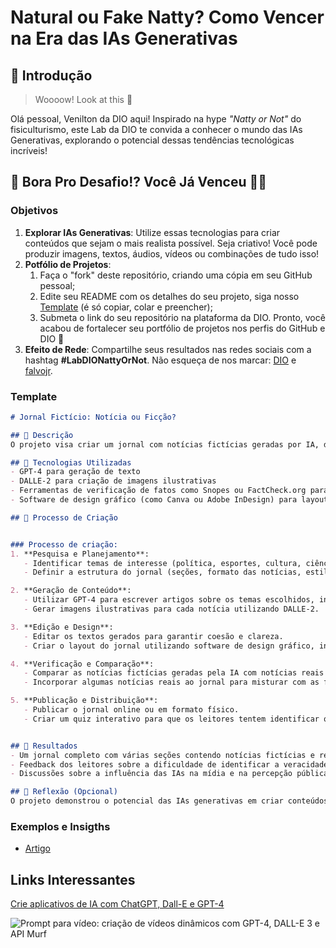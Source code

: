 # Natural ou Fake Natty? Como Vencer na Era das IAs Generativas

## 🚀 Introdução

> Woooow! Look at this 👀

Olá pessoal, Venilton da DIO aqui! Inspirado na hype _"Natty or Not"_ do fisiculturismo, este Lab da DIO te convida a conhecer o mundo das IAs Generativas, explorando o potencial dessas tendências tecnológicas incríveis!

## 🎯 Bora Pro Desafio!? Você Já Venceu 💪🤓

### Objetivos

1. **Explorar IAs Generativas**: Utilize essas tecnologias para criar conteúdos que sejam o mais realista possível. Seja criativo! Você pode produzir imagens, textos, áudios, vídeos ou combinações de tudo isso!
1. **Potfólio de Projetos**:
    1. Faça o "fork" deste repositório, criando uma cópia em seu GitHub pessoal;
    2. Edite seu README com os detalhes do seu projeto, siga nosso [Template](#template) (é só copiar, colar e preencher);
    3. Submeta o link do seu repositório na plataforma da DIO. Pronto, você acabou de fortalecer seu portfólio de projetos nos perfis do GitHub e DIO 🚀
1. **Efeito de Rede**: Compartilhe seus resultados nas redes sociais com a hashtag **#LabDIONattyOrNot**. Não esqueça de nos marcar: [DIO](https://www.linkedin.com/school/dio-makethechange) e [falvojr](https://www.linkedin.com/in/falvojr).

### Template

```markdown
# Jornal Fictício: Notícia ou Ficção?

## 📒 Descrição
O projeto visa criar um jornal com notícias fictícias geradas por IA, desafiando os leitores a distinguirem entre notícias reais e inventadas. A ideia é explorar a capacidade das IAs de criar conteúdos realistas e ver como elas se comparam ao jornalismo tradicional. Este projeto também busca levantar discussões sobre a veracidade das informações na era digital.

## 🤖 Tecnologias Utilizadas
- GPT-4 para geração de texto
- DALLE-2 para criação de imagens ilustrativas
- Ferramentas de verificação de fatos como Snopes ou FactCheck.org para comparação (Essa tecnologia não é uma IA generativa, mas é utilizada para verificar a veracidade das informações)
- Software de design gráfico (como Canva ou Adobe InDesign) para layout do jornal (também não é uma tecnologia generativa, mas essencial para apresentação e formatação do conteúdo criado)

## 🧐 Processo de Criação


### Processo de criação:
1. **Pesquisa e Planejamento**:
   - Identificar temas de interesse (política, esportes, cultura, ciência, etc.).
   - Definir a estrutura do jornal (seções, formato das notícias, estilo editorial).

2. **Geração de Conteúdo**:
   - Utilizar GPT-4 para escrever artigos sobre os temas escolhidos, intercalando notícias fictícias e reais.
   - Gerar imagens ilustrativas para cada notícia utilizando DALLE-2.

3. **Edição e Design**:
   - Editar os textos gerados para garantir coesão e clareza.
   - Criar o layout do jornal utilizando software de design gráfico, inserindo textos e imagens.

4. **Verificação e Comparação**:
   - Comparar as notícias fictícias geradas pela IA com notícias reais verificadas para avaliar a similaridade.
   - Incorporar algumas notícias reais ao jornal para misturar com as fictícias.

5. **Publicação e Distribuição**:
   - Publicar o jornal online ou em formato físico.
   - Criar um quiz interativo para que os leitores tentem identificar quais notícias são reais e quais são fictícias.


## 🚀 Resultados
- Um jornal completo com várias seções contendo notícias fictícias e reais, indistinguíveis à primeira vista.
- Feedback dos leitores sobre a dificuldade de identificar a veracidade das notícias.
- Discussões sobre a influência das IAs na mídia e na percepção pública.

## 💭 Reflexão (Opcional)
O projeto demonstrou o potencial das IAs generativas em criar conteúdos realistas e ressaltou a importância da verificação de fatos na era digital. A experiência mostrou que, embora as IAs possam criar textos convincentes, a verificação humana continua sendo essencial para garantir a precisão e a veracidade das informações. O projeto também promoveu um maior entendimento sobre a influência das tecnologias emergentes no jornalismo e na formação da opinião pública.
```

### Exemplos e Insigths

- [Artigo]([/exemplos/E-BOOK.md](https://openai.com/index/dall-e-2/))

## Links Interessantes

[Crie aplicativos de IA com ChatGPT, Dall-E e GPT-4]([https://base10.vc/post/generative-ai-mission-critical/](https://www.freecodecamp.org/news/build-ai-apps-with-chatgpt-dall-e-and-gpt-4/))

![Prompt para vídeo: criação de vídeos dinâmicos com GPT-4, DALL-E 3 e API Murf]([https://github.com/digitalinnovationone/lab-natty-or-not/assets/730492/f4df26e8-f8f7-4419-8252-c69d73ea930c](https://dev.to/devgeetech/content-creation-on-autopilot-creating-dynamic-videos-with-gpt-4-dall-e-3-and-murf-api-323h))
